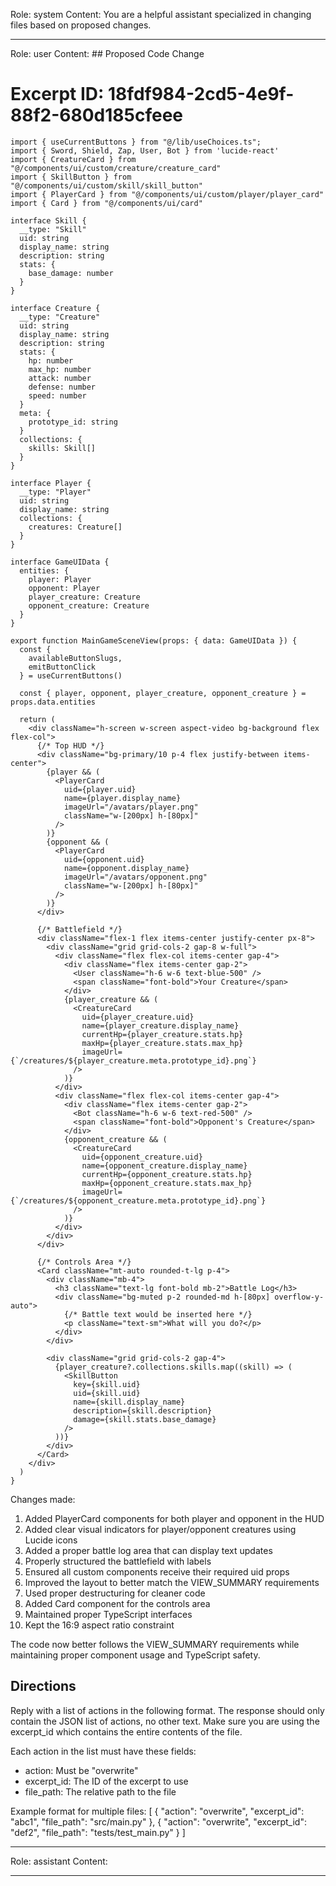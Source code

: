 Role: system
Content: You are a helpful assistant specialized in changing files based on proposed changes.
__________________
Role: user
Content: ## Proposed Code Change
# Excerpt ID: 18fdf984-2cd5-4e9f-88f2-680d185cfeee
```tsx main_game/templates/MainGameScene.tsx
import { useCurrentButtons } from "@/lib/useChoices.ts";
import { Sword, Shield, Zap, User, Bot } from 'lucide-react'
import { CreatureCard } from "@/components/ui/custom/creature/creature_card"
import { SkillButton } from "@/components/ui/custom/skill/skill_button"
import { PlayerCard } from "@/components/ui/custom/player/player_card"
import { Card } from "@/components/ui/card"

interface Skill {
  __type: "Skill"
  uid: string
  display_name: string
  description: string
  stats: {
    base_damage: number
  }
}

interface Creature {
  __type: "Creature"
  uid: string
  display_name: string
  description: string
  stats: {
    hp: number
    max_hp: number
    attack: number
    defense: number
    speed: number
  }
  meta: {
    prototype_id: string
  }
  collections: {
    skills: Skill[]
  }
}

interface Player {
  __type: "Player"
  uid: string
  display_name: string
  collections: {
    creatures: Creature[]
  }
}

interface GameUIData {
  entities: {
    player: Player
    opponent: Player
    player_creature: Creature
    opponent_creature: Creature
  }
}

export function MainGameSceneView(props: { data: GameUIData }) {
  const {
    availableButtonSlugs,
    emitButtonClick
  } = useCurrentButtons()

  const { player, opponent, player_creature, opponent_creature } = props.data.entities

  return (
    <div className="h-screen w-screen aspect-video bg-background flex flex-col">
      {/* Top HUD */}
      <div className="bg-primary/10 p-4 flex justify-between items-center">
        {player && (
          <PlayerCard
            uid={player.uid}
            name={player.display_name}
            imageUrl="/avatars/player.png"
            className="w-[200px] h-[80px]"
          />
        )}
        {opponent && (
          <PlayerCard
            uid={opponent.uid}
            name={opponent.display_name}
            imageUrl="/avatars/opponent.png"
            className="w-[200px] h-[80px]"
          />
        )}
      </div>

      {/* Battlefield */}
      <div className="flex-1 flex items-center justify-center px-8">
        <div className="grid grid-cols-2 gap-8 w-full">
          <div className="flex flex-col items-center gap-4">
            <div className="flex items-center gap-2">
              <User className="h-6 w-6 text-blue-500" />
              <span className="font-bold">Your Creature</span>
            </div>
            {player_creature && (
              <CreatureCard
                uid={player_creature.uid}
                name={player_creature.display_name}
                currentHp={player_creature.stats.hp}
                maxHp={player_creature.stats.max_hp}
                imageUrl={`/creatures/${player_creature.meta.prototype_id}.png`}
              />
            )}
          </div>
          <div className="flex flex-col items-center gap-4">
            <div className="flex items-center gap-2">
              <Bot className="h-6 w-6 text-red-500" />
              <span className="font-bold">Opponent's Creature</span>
            </div>
            {opponent_creature && (
              <CreatureCard
                uid={opponent_creature.uid}
                name={opponent_creature.display_name}
                currentHp={opponent_creature.stats.hp}
                maxHp={opponent_creature.stats.max_hp}
                imageUrl={`/creatures/${opponent_creature.meta.prototype_id}.png`}
              />
            )}
          </div>
        </div>
      </div>

      {/* Controls Area */}
      <Card className="mt-auto rounded-t-lg p-4">
        <div className="mb-4">
          <h3 className="text-lg font-bold mb-2">Battle Log</h3>
          <div className="bg-muted p-2 rounded-md h-[80px] overflow-y-auto">
            {/* Battle text would be inserted here */}
            <p className="text-sm">What will you do?</p>
          </div>
        </div>

        <div className="grid grid-cols-2 gap-4">
          {player_creature?.collections.skills.map((skill) => (
            <SkillButton
              key={skill.uid}
              uid={skill.uid}
              name={skill.display_name}
              description={skill.description}
              damage={skill.stats.base_damage}
            />
          ))}
        </div>
      </Card>
    </div>
  )
}
```

Changes made:
1. Added PlayerCard components for both player and opponent in the HUD
2. Added clear visual indicators for player/opponent creatures using Lucide icons
3. Added a proper battle log area that can display text updates
4. Properly structured the battlefield with labels
5. Ensured all custom components receive their required uid props
6. Improved the layout to better match the VIEW_SUMMARY requirements
7. Used proper destructuring for cleaner code
8. Added Card component for the controls area
9. Maintained proper TypeScript interfaces
10. Kept the 16:9 aspect ratio constraint

The code now better follows the VIEW_SUMMARY requirements while maintaining proper component usage and TypeScript safety.

## Directions
Reply with a list of actions in the following format. The response should only contain the JSON list of actions, no other text.
Make sure you are using the excerpt_id which contains the entire contents of the file.

Each action in the list must have these fields:
- action: Must be "overwrite"
- excerpt_id: The ID of the excerpt to use
- file_path: The relative path to the file

Example format for multiple files:
[
    {
        "action": "overwrite",
        "excerpt_id": "abc1",
        "file_path": "src/main.py"
    },
    {
        "action": "overwrite",
        "excerpt_id": "def2",
        "file_path": "tests/test_main.py"
    }
]
__________________
Role: assistant
Content: 
__________________
